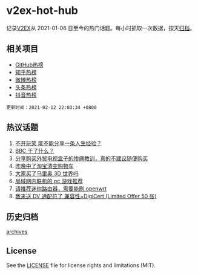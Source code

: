 # v2ex-hot-hub

 记录[V2EX](https://www.v2ex.com/)从 2021-01-06 日至今的热门话题。每小时抓取一次数据，按天[归档](archives)。
 
 ## 相关项目

- [GitHub热榜](https://github.com/lonnyzhang423/github-hot-hub)
- [知乎热榜](https://github.com/lonnyzhang423/zhihu-hot-hub)
- [微博热榜](https://github.com/lonnyzhang423/weibo-hot-hub)
- [头条热榜](https://github.com/lonnyzhang423/toutiao-hot-hub)
- [抖音热榜](https://github.com/lonnyzhang423/douyin-hot-hub)


 `更新时间：2021-02-12 22:03:34 +0800`

## 热议话题

1. [不开玩笑 能不能分享一条人生经验？](https://www.v2ex.com/t/753038)
1. [BBC 干了什么？](https://www.v2ex.com/t/753084)
1. [分享购买外贸电视盒子的惨痛教训，真的不建议随便购买](https://www.v2ex.com/t/752999)
1. [昨晚中了淘宝清空购物车](https://www.v2ex.com/t/753055)
1. [大家买了马里奥 3D 世界吗](https://www.v2ex.com/t/753010)
1. [局域网内联机的 pc 游戏推荐](https://www.v2ex.com/t/753046)
1. [请推荐迷你路由器，需要能刷 openwrt](https://www.v2ex.com/t/753015)
1. [我来送 DV 通配符了 兼容性=DigiCert (Limited Offer 50 张)](https://www.v2ex.com/t/753028)

## 历史归档

[archives](archives)

## License

See the [LICENSE](LICENSE) file for license rights and limitations (MIT).
